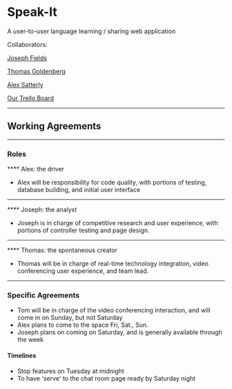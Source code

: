 # Speak-It
A user-to-user language learning / sharing web application

Collaborators: 

[Joseph Fields](https://github.com/sevennote)

[Thomas Goldenberg](https://github.com/tgoldenberg)

[Alex Satterly](https://github.com/alcsatt)

[Our Trello Board](https://trello.com/b/2unJJ8JK/speakit-application)

**** 

## Working Agreements 
*** 
### Roles 
**** Alex: the driver
- Alex will be responsibility for code quality, with portions of testing, database building, and initial user interface
**** 
**** Joseph: the analyst 
- Joseph is in charge of competitive research and user experience, with portions of controller testing and page design.

**** 
**** Thomas: the spontaneous creator 
- Thomas will be in charge of real-time technology integration, video conferencing user experience, and team lead.

**** 

### Specific Agreements 
- Tom will be in charge of the video conferencing interaction, and will come in on Sunday, but not Saturday
- Alex plans to come to the space Fri, Sat., Sun. 
- Joseph plans on coming on Saturday, and is generally available through the week 

#### Timelines 
- Stop features on Tuesday at midnight
- To have 'serve' to the chat room page ready by Saturday night
